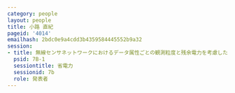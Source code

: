```yaml
---
category: people
layout: people
title: 小路 直紀
pageid: '4014'
emailhash: 2bdc0e9a4cdd3b4359584445552b9a32
session:
- title: 無線センサネットワークにおけるデータ属性ごとの観測粒度と残余電力を考慮したトポロジ構築について
  psid: 7B-1
  sessiontitle: 省電力
  sessionid: 7b
  role: 発表者
---
```

